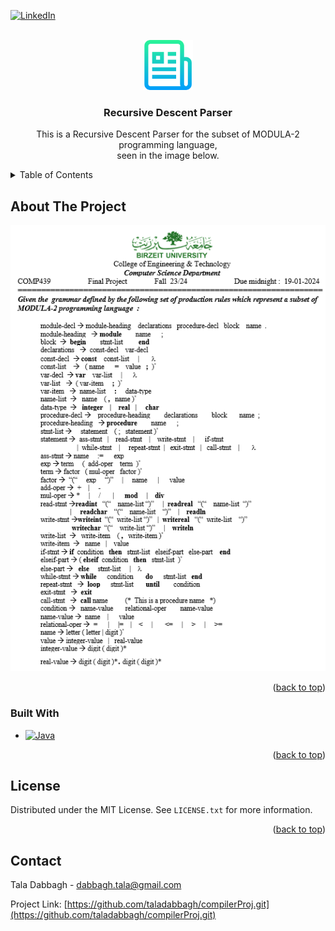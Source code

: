 <a id="readme-top"></a>

[![LinkedIn][linkedin-shield]][linkedin-url]


<!-- PROJECT LOGO -->
<br />
<div align="center">
  <a href="https://github.com/taladabbagh/compilerProj.git">
    <img src="src\main\resources\readmelogo.png" alt="Logo" width="80" height="80">
  </a>

<h3 align="center">Recursive Descent Parser</h3>

  <p align="center">
    This is a Recursive Descent Parser for the subset of MODULA-2 programming language,     <br />
seen in the image below.
  </p>
</div>

<!-- TABLE OF CONTENTS -->
<details>
  <summary>Table of Contents</summary>
  < ol>
    <li>
      <a href="#about-the-project">About The Project</a>
      <ul>
        <li><a href="#built-with">Built With</a></li>
      </ul>
    </li>
    <li><a href="#license">License</a></li>
    <li><a href="#contact">Contact</a></li>
  </ol>
</details>



<!-- ABOUT THE PROJECT -->
## About The Project

![Product Name Screen Shot][product-screenshot]


<p align="right">(<a href="#readme-top">back to top</a>)</p>



### Built With

* [![Java][Java]][Java-url]


<p align="right">(<a href="#readme-top">back to top</a>)</p>



<!-- LICENSE -->
## License

Distributed under the MIT License. See `LICENSE.txt` for more information.

<p align="right">(<a href="#readme-top">back to top</a>)</p>



<!-- CONTACT -->
## Contact

Tala Dabbagh - dabbagh.tala@gmail.com

Project Link: [https://github.com/taladabbagh/compilerProj.git](https://github.com/taladabbagh/compilerProj.git)





<!-- MARKDOWN LINKS & IMAGES -->
[license-shield]: https://img.shields.io/github/license/github_username/repo_name.svg?style=for-the-badge
[license-url]: https://github.com/github_username/repo_name/blob/master/LICENSE.txt
[linkedin-shield]: https://img.shields.io/badge/-LinkedIn-black.svg?style=for-the-badge&logo=linkedin&colorB=555
[linkedin-url]: https://www.linkedin.com/in/tala-dabbagh-ta14la09/
[product-screenshot]: ProjectRequirements1.png
[Java]: https://img.shields.io/badge/Java-007396?style=for-the-badge&logo=java&logoColor=white
[Java-url]: https://www.java.com/en/
